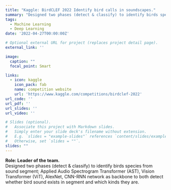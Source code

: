 ```yaml
---
title: "Kaggle: BirdCLEF 2022 Identify bird calls in soundscapes."
summary: "Designed two phases (detect & classify) to identify birds species from sound segment; Applied  Audio Spectrogram Transformer (AST), Vision Transformer (ViT), AlexNet, CNN-RNN network as backbone to both detect whether bird sound exists in segment and which kinds they are."
tags:
  - Machine Learning
  - Deep Learning
date: '2022-04-27T00:00:00Z'

# Optional external URL for project (replaces project detail page).
external_link: ''

image:
  caption: ""
  focal_point: Smart

links:
  - icon: kaggle
    icon_pack: fab
    name: competition website
    url: 'https://www.kaggle.com/competitions/birdclef-2022'
url_code: ''
url_pdf: ''
url_slides: ''
url_video: ''

# Slides (optional).
#   Associate this project with Markdown slides.
#   Simply enter your slide deck's filename without extension.
#   E.g. `slides = "example-slides"` references `content/slides/example-slides.md`.
#   Otherwise, set `slides = ""`.
slides: ""
---
```


**Role: Leader of the team.**   
Designed two phases (detect & classify) to identify birds species from sound segment; Applied  Audio Spectrogram Transformer (AST), Vision Transformer (ViT), AlexNet, CNN-RNN network as backbone to both detect whether bird sound exists in segment and which kinds they are.
